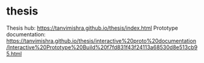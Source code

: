 # thesis
Thesis hub: https://tanvimishra.github.io/thesis/index.html
Prototype documentation: https://tanvimishra.github.io/thesis/interactive%20proto%20documentation/Interactive%20Prototype%20Build%20f7fd831f43f24113a68530d8e513cb95.html
